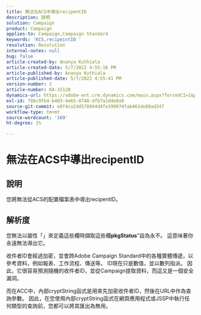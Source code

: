 ```yaml
---
title: 無法在ACS中導出recipentID
description: 說明
solution: Campaign
product: Campaign
applies-to: Campaign,Campaign Standard
keywords: 'KCS,recipeintID '
resolution: Resolution
internal-notes: null
bug: false
article-created-by: Ananya Kuthiala
article-created-date: 5/7/2022 4:55:16 PM
article-published-by: Ananya Kuthiala
article-published-date: 5/7/2022 4:55:41 PM
version-number: 2
article-number: KA-15128
dynamics-url: https://adobe-ent.crm.dynamics.com/main.aspx?forceUCI=1&pagetype=entityrecord&etn=knowledgearticle&id=21040874-26ce-ec11-a7b5-0022480a8e40
exl-id: 788c9fb4-b403-4e65-8740-dfb7a1d4e0a9
source-git-commit: e8f4ca2dd578944d4fe399074fab461de88ad247
workflow-type: tm+mt
source-wordcount: '169'
ht-degree: 1%

---
```


# 無法在ACS中導出recipentID

## 說明


您將無法從ACS的配置檔案表中導出recipentID。


## 解析度


您無法以屬性「」來定義這些欄時擷取這些欄<b>pkgStatus</b>&quot;設為永不。 這意味著你永遠無法導出它。

收件者ID會經過加密，並會跨Adobe Campaign Standard中的各種實體傳遞，以參考資料，例如報表、工作流程、傳送等。 ID現在只是數值，並以數列指派。 因此，它很容易預測隨機的收件者ID，並從Campaign提取資料，而這又是一個安全漏洞。

而在ACC中，內部cryptString函式是用來先加密收件者ID，然後在URL中作為查詢參數。 因此，在您使用內部cryptString函式在網頁應用程式或JSSP中執行任何類型的查詢前，您都可以將其匯出為無用。
